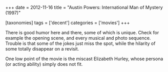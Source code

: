 +++
date = 2012-11-16
title = "Austin Powers: International Man of Mystery (1997)"

[taxonomies]
tags = ['decent']
categories = ['movies']
+++

There is good humor here and there, some of which is unique. Check for
example the opening scene, and every musical and photo sequence. Trouble
is that some of the jokes just miss the spot, while the hilarity of some
totally disappear on a revisit.

One low point of the movie is the miscast Elizabeth Hurley, whose
persona (or acting ability) simply does not fit.
